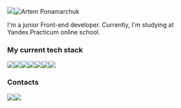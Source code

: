 <img src="https://media.tenor.com/HiVVJv-skJcAAAAM/pac-man.gif"><img src="https://readme-typing-svg.herokuapp.com?font=Fira+Code&pause=1000&color=35D46D&width=435&lines=Hi%2C+I'm+Artem+Ponamarchuk" alt="Artem Ponamarchuk" />
<p>I'm a junior Front-end developer. Currently, I'm studying at Yandex.Practicum online school.</p>
<h3>My current tech stack</h3>
<a href="#"><img src="https://img.shields.io/badge/html5-%23E34F26.svg?style=for-the-badge&logo=html5&logoColor=white"></a><a href="#"><img src="https://img.shields.io/badge/css3-%231572B6.svg?style=for-the-badge&logo=css3&logoColor=white"></a><a href="#"><img src="https://img.shields.io/badge/javascript-%23323330.svg?style=for-the-badge&logo=javascript&logoColor=%23F7DF1E"></a><a href="#"><img src="https://img.shields.io/badge/react-%2320232a.svg?style=for-the-badge&logo=react&logoColor=%2361DAFB"></a><a href="#"><img src="https://img.shields.io/badge/git-%23F05033.svg?style=for-the-badge&logo=git&logoColor=white"></a><a href="#"><img src="https://img.shields.io/badge/NPM-%23000000.svg?style=for-the-badge&logo=npm&logoColor=white"></a><a href="#"><img src="https://img.shields.io/badge/webpack-%238DD6F9.svg?style=for-the-badge&logo=webpack&logoColor=black"></a>
<h3>Contacts</h3>
<a href="https://t.me/Panfilok" target="_blank"><img src="https://img.shields.io/badge/Telegram-2CA5E0?style=for-the-badge&logo=telegram&logoColor=white"></a><a href="https://practicum-students.slack.com/team/U03A3HDQSAK"><img src="https://img.shields.io/badge/Slack-4A154B?style=for-the-badge&logo=slack&logoColor=white"></a>
